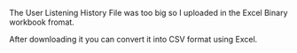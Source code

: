 The User Listening History File was too big so I uploaded in the Excel Binary workbook fromat.

After downloading it you can convert it into CSV format using Excel.

